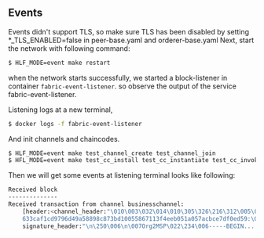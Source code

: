 ## Events 
Events didn't support TLS, so make sure TLS has been disabled by setting *_TLS_ENABLED=false in peer-base.yaml and orderer-base.yaml
Next, start the network with following command:

```bash
$ HLF_MODE=event make restart
```

when the network starts successfully, we started a block-listener in container `fabric-event-listener`.
so observe the output of the service fabric-event-listener.

Listening logs at a new terminal,
 
```bash
$ docker logs -f fabric-event-listener
```

And init channels and chaincodes.

```bash
$ HLF_MODE=event make test_channel_create test_channel_join 
$ HFL_MODE=event make test_cc_install test_cc_instantiate test_cc_invoke_query  # Enable eventhub listener
```

Then we will get some events at listening terminal looks like following:

```bash
Received block
--------------
Received transaction from channel businesschannel: 
	[header:<channel_header:"\010\003\032\014\010\305\326\216\312\005\020\371\326\244\314\003\"\017businesschannel*@
	633caf1cd9796d49a58898c873bd10055867113f4eeb051a057acbce7df0ed59:\010\022\006\022\004lscc" 
	signature_header:"\n\250\006\n\007Org2MSP\022\234\006-----BEGIN...
```